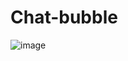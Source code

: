# Chat-bubble
![image](https://user-images.githubusercontent.com/125913710/224441763-0ad5af01-686a-45e8-91dd-a98deb4bbac7.png)
